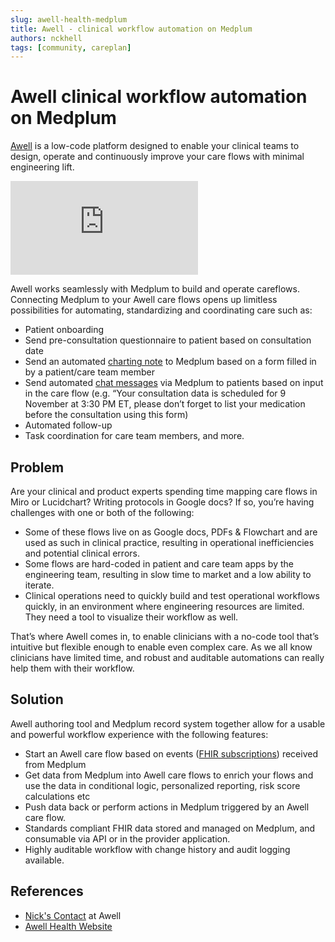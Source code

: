 ```yaml
---
slug: awell-health-medplum
title: Awell - clinical workflow automation on Medplum
authors: nckhell
tags: [community, careplan]
---
```


# Awell clinical workflow automation on Medplum

[Awell](https://www.awellhealth.com/?utm_medium=partners&utm_source=website&utm_campaign=medplum-profile) is a low-code platform designed to enable your clinical teams to design, operate and continuously improve your care flows with minimal engineering lift.

<!-- truncate -->

<div className="responsive-iframe-wrapper">
  <iframe src="https://www.youtube.com/embed/tjOZt4RzVic?start=0" title="YouTube video player" frameborder="0" allow="accelerometer; autoplay; clipboard-write; encrypted-media; gyroscope; picture-in-picture" allowfullscreen></iframe>
</div>

Awell works seamlessly with Medplum to build and operate careflows. Connecting Medplum to your Awell care flows opens up limitless possibilities for automating, standardizing and coordinating care such as:

- Patient onboarding
- Send pre-consultation questionnaire to patient based on consultation date
- Send an automated [charting note](/docs/charting#capturing-notes) to Medplum based on a form filled in by a patient/care team member
- Send automated [chat messages](/docs/communications) via Medplum to patients based on input in the care flow (e.g. “Your consultation data is scheduled for 9 November at 3:30 PM ET, please don’t forget to list your medication before the consultation using this form)
- Automated follow-up
- Task coordination for care team members, and more.

## Problem

Are your clinical and product experts spending time mapping care flows in Miro or Lucidchart? Writing protocols in Google docs? If so, you’re having challenges with one or both of the following:

- Some of these flows live on as Google docs, PDFs & Flowchart and are used as such in clinical practice, resulting in operational inefficiencies and potential clinical errors.
- Some flows are hard-coded in patient and care team apps by the engineering team, resulting in slow time to market and a low ability to iterate.
- Clinical operations need to quickly build and test operational workflows quickly, in an environment where engineering resources are limited. They need a tool to visualize their workflow as well.

That’s where Awell comes in, to enable clinicians with a no-code tool that’s intuitive but flexible enough to enable even complex care. As we all know clinicians have limited time, and robust and auditable automations can really help them with their workflow.

## Solution

Awell authoring tool and Medplum record system together allow for a usable and powerful workflow experience with the following features:

- Start an Awell care flow based on events ([FHIR subscriptions](/docs/subscriptions)) received from Medplum
- Get data from Medplum into Awell care flows to enrich your flows and use the data in conditional logic, personalized reporting, risk score calculations etc
- Push data back or perform actions in Medplum triggered by an Awell care flow.
- Standards compliant FHIR data stored and managed on Medplum, and consumable via API or in the provider application.
- Highly auditable workflow with change history and audit logging available.

## References

- [Nick's Contact](mailto:nick@awellhealth.com) at Awell
- [Awell Health Website](https://www.awellhealth.com/?utm_medium=partners&utm_source=website&utm_campaign=medplum-profile)
